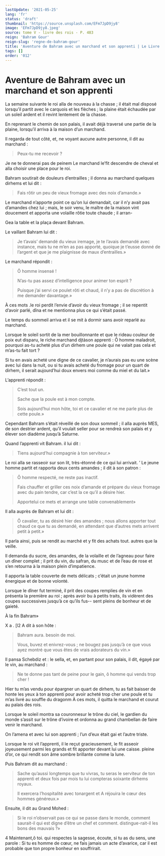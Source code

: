```yaml
---
lastUpdate: '2021-05-25'
lang: 'fr'
status: 'draft'
thumbnail: 'https://source.unsplash.com/EFm7JpD9jy8'
image: 'EFm7JpD9jy8.jpeg'
source: tome V - livre des rois - P. 483
reign: 'Bahram Gour'
reign-slug: 'regne-de-bahram-gour'
title: 'Aventure de Bahram avec un marchand et son apprenti | Le Livre des Rois | Shâhnâmeh'
tags: []
order: '012'
---
```


<!-- LTeX: language=fr -->

# Aventure de Bahram avec un marchand et son apprenti

La semaine suivante le roi alla de nouveau à la chasse ; il était mal disposé lorsqu’il partit avec le carquois et les flèches ; la plaine était échaudée par un soleil ardent et il revint lentement de la chasse.

En reprenant le chemin de son palais, il avait déjà traversé une partie de la plaine, lorsqu’il arriva à la maison d’un marchand.

Il regarda de tout côté, et, ne voyant aucune autre personne, il dit au marchand :

> Peux-tu me recevoir ?

Je ne te donnerai pas de peinem Le marchand le’fit descendre de cheval et alla choisir une place pour le roi.

Bahram soutirait de douleurs d’entrailles ; il donna au marchand quelques dirhems et lui dit :

> Fais rôtir un peu de vieux fromage avec des noix d’amande.»

Le marchand n’apporte point ce qu’on lui demandait, car il n’y avait pas d’amandes chez lui ; mais, le soir venu, le maître de la maison vint doucement et apporta une volaille rôtie toute chaude ; il arran-

Gea la table et la plaça devant Bahram.

Le vaillant Bahram lui dit :

> Je t’avais’ demandé du vieux iremage, je te l’avais demandé avec instance, mais tu ne m’en as pas apporté, quoique je t’eusse donné de l’argent et que je me plaignisse de maux d’entrailles.»

Le marchand répondit :

> Ô homme insensé !
>
> N’as-tu pas assez d’intelligence pour animer ton esprit ?
>
> Puisque j’ai servi ce poulet rôti et chaud, il n’y a pas de discrétion à me demander davantage.»

À ces mots .le roi perdit l’envie d’avoir du vieux fromage ; il se repentit d’avoir parlé, dîna et ne mentionna plus ce qui s’était passé.

Le temps du sommeil arriva et il se mit à dormir sans avoir reparlé au marchand.

Lorsque le soleil sortit de la mer bouillonnante et que le rideau couleur de poix eut disparu, le riche marchand djtàson apprenti : Ô homme maladroit, pourquoi as-tu acheté plus d’un dirhem une poule qui ne valait pas cela et m’as-tu fait tort ?

Si tu en avais acheté une digne de ce cavalier, je n’aurais pas eu une scène avec lui dans la nuit, ou si tu avais acheté du fromage pour un quart de dirhem, il serait aujourd’hui doux envers moi comme du miel et du lait.»

L’apprenti répondit :

> C’est tout un.
>
> Sache que la poule est à mon compte.
>
> Sois aujourd’hui mon hôte, toi et ce cavalier et ne me parle plus de cette poule.»

Cependant Bahram s’était réveillé de son doux sommeil ; il alla auprès MES, de son destrier ardent, qu’il voulait seller pour se rendreà son palais et y élever son diadème jusqu’à Saturne.

Quand l’apprenti vit Bahram. il lui dit :

> Tiens aujourd’hui compagnie à ton serviteur.»

Le roi alla se rasseoir sur son lit, très-étonné de ce qui lui arrivait. ’
Le jeune homme partit et rapporta deux cents amandes ; il dit à son patron :

> Ô homme respecté, ne reste pas inactif.
>
> Fais chauffer et griller ces noix d’amande et prépare du vieux fromage avec du pain tendre, car c’est la ce qu’il a désire hier.
>
> Apportelui ce mets et arrange une table convenablement»

Il alla auprès de Bahram et lui dit :

> Ô cavalier, tu as désiré hier des amandes ; nous allons apporter tout chaud ce que tu as demandé, en attendant que d’autres mets arrivent petit à petit.»

Il parla ainsi, puis se rendit au marché et y fit des achats tout. autres que la veille.

Il demanda du sucre, des amandes, de la volaille et de l’agneau pour faire un dîner complet ; il prit du vin, du safran, du musc et de l’eau de rose et s’en retourna à la maison plein d’impatience.

Il apporta la table couverte de mets délicats ; c’était un jeune homme énergique et de bonne volonté.

Lorsque le dîner fut terminé, il prit des coupes remplies de vin et en présenta la première au roi ; après avoir bu à petits traits, ils vidèrent des coupes successives jusqu’à ce qu’ils fus--
sent pleins de bonheur et de gaieté.

À la fin Bahram»

X
a . [l2 A
dit à son hôte :

> Bahram aura. besoin de moi.
>
> Vous, buvez et enivrez-vous ; ne bougez pas jusqu’à ce que vous ayez montré que vous êtes de vrais adorateurs du vin.»

Il pansa Schebdiz et : le sella, et, en partant pour son palais, il dit, égayé par le vin, au marchand :

> Ne te donne pas tant de peine pour le gain, ô homme qui vends trop cher !

Hier tu m’as vendu pour épargner un quart de dirhem, tu as fait baisser de honte les yeux à ton apprenti pour avoir acheté trop cher une poule et tu m’as livré au souffle du dragonm À ces mots, il quitta le marchand et courut au palais des rois.

Lorsque le soleil montra sa couronnesur le trône du ciel, le gardien du monde s’assit sur le trône d’ivoire et ordonna au grand chambellan de faire venir le marchand.

On l’amena et avec lui son apprenti ; l’un d’eux était gai et l’autre triste.

Lorsque le roi vit l’apprenti, il le reçut gracieusement, le fit asseoir joyeusement parmi les grands et fit apporter devant lui une caisse. pleine d’or, ce qui rendit son âme sombre brillante comme la lune.

Puis Bahram dit au marchand :

> Sache qu’aussi longtemps que tu vivras, tu seras le serviteur de ton apprenti et deux fois par mois tu lui compteras soixante dirhems royaux.
>
> Il exercera l’hospitalité avec tonargent et A réjouira le cœur des hommes généreux.»

Ensuite, il dit au Grand Mohed :

> Si le roi n’observait pas ce qui se passe dans le monde, comment saurait-il qui est digne d’être un chef et comment. distingue-rait-il les bons des mauvais ?»

4 Maintenant,ô toi. qui respectes la sagesse, écoute, si tu as du sens, une parole : Si tu es homme de cœur, ne fais jamais un acte d’avarice, car il est probable que ton propre bonheur en souffrirait.
